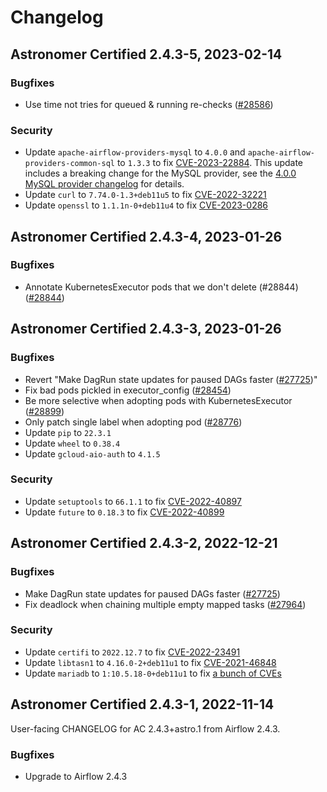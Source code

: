 # Changelog

Astronomer Certified 2.4.3-5, 2023-02-14
----------------------------------------

### Bugfixes

- Use time not tries for queued & running re-checks ([#28586](https://github.com/apache/airflow/pull/28586))

### Security

- Update `apache-airflow-providers-mysql` to `4.0.0` and `apache-airflow-providers-common-sql` to `1.3.3` to fix [CVE-2023-22884](https://avd.aquasec.com/nvd/2022/cve-2023-22884/). This update includes a breaking change for the MySQL provider, see the [4.0.0 MySQL provider changelog](https://airflow.apache.org/docs/apache-airflow-providers-mysql/4.0.0/index.html#changelog) for details.
- Update `curl` to `7.74.0-1.3+deb11u5` to fix [CVE-2022-32221](https://avd.aquasec.com/nvd/cve-2022-32221)
- Update `openssl` to `1.1.1n-0+deb11u4` to fix [CVE-2023-0286](https://avd.aquasec.com/nvd/cve-2023-0286)

Astronomer Certified 2.4.3-4, 2023-01-26
----------------------------------------

### Bugfixes

- Annotate KubernetesExecutor pods that we don't delete (#28844)([#28844](https://github.com/apache/airflow/pull/28844))

Astronomer Certified 2.4.3-3, 2023-01-26
----------------------------------------

### Bugfixes

- Revert "Make DagRun state updates for paused DAGs faster ([#27725](https://github.com/apache/airflow/pull/27725))"
- Fix bad pods pickled in executor_config ([#28454](https://github.com/apache/airflow/pull/28454))
- Be more selective when adopting pods with KubernetesExecutor ([#28899](https://github.com/apache/airflow/pull/28899))
- Only patch single label when adopting pod ([#28776](https://github.com/apache/airflow/pull/28776))
- Update `pip` to `22.3.1`
- Update `wheel` to `0.38.4`
- Update `gcloud-aio-auth` to `4.1.5`

### Security

- Update `setuptools` to `66.1.1` to fix [CVE-2022-40897](https://avd.aquasec.com/nvd/cve-2022-40897)
- Update `future` to `0.18.3` to fix [CVE-2022-40899](https://avd.aquasec.com/nvd/cve-2022-40899)

Astronomer Certified 2.4.3-2, 2022-12-21
----------------------------------------

### Bugfixes

- Make DagRun state updates for paused DAGs faster ([#27725](https://github.com/apache/airflow/pull/27725))
- Fix deadlock when chaining multiple empty mapped tasks ([#27964](https://github.com/apache/airflow/pull/27964))

### Security

- Update `certifi` to `2022.12.7` to fix [CVE-2022-23491](https://avd.aquasec.com/nvd/2022/cve-2022-23491/)
- Update `libtasn1` to `4.16.0-2+deb11u1` to fix [CVE-2021-46848](https://avd.aquasec.com/nvd/2022/cve-2021-46848/)
- Update `mariadb` to `1:10.5.18-0+deb11u1` to fix [a bunch of CVEs](https://bugs.debian.org/cgi-bin/bugreport.cgi?bug=1024054#37)

Astronomer Certified 2.4.3-1, 2022-11-14
----------------------------------------

User-facing CHANGELOG for AC 2.4.3+astro.1 from Airflow 2.4.3.

### Bugfixes

- Upgrade to Airflow 2.4.3
